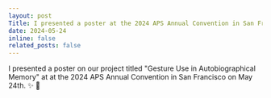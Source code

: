 ```yaml
---
layout: post
Title: I presented a poster at the 2024 APS Annual Convention in San Francisco!
date: 2024-05-24
inline: false
related_posts: false
---
```


I presented a poster on our project titled "Gesture Use in Autobiographical Memory" at at the 2024 APS Annual Convention in San Francisco on May 24th. :sparkles: :tada:
